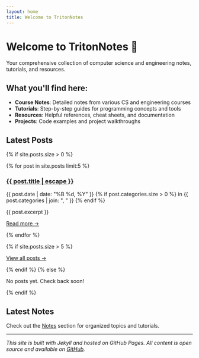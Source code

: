 ```yaml
---
layout: home
title: Welcome to TritonNotes
---
```


# Welcome to TritonNotes 🌊

Your comprehensive collection of computer science and engineering notes, tutorials, and resources.

## What you'll find here:

- **Course Notes**: Detailed notes from various CS and engineering courses
- **Tutorials**: Step-by-step guides for programming concepts and tools
- **Resources**: Helpful references, cheat sheets, and documentation
- **Projects**: Code examples and project walkthroughs

## Latest Posts

{% if site.posts.size > 0 %}
  <div class="posts-list">
    {% for post in site.posts limit:5 %}
      <article class="post-preview">
        <h3><a href="{{ post.url | relative_url }}">{{ post.title | escape }}</a></h3>
        <p class="post-meta">
          <time datetime="{{ post.date | date_to_xmlschema }}">{{ post.date | date: "%B %d, %Y" }}</time>
          {% if post.categories.size > 0 %}
            in {{ post.categories | join: ", " }}
          {% endif %}
        </p>
        <div class="post-excerpt">
          {{ post.excerpt }}
        </div>
        <p><a href="{{ post.url | relative_url }}">Read more →</a></p>
      </article>
    {% endfor %}
  </div>
  
  {% if site.posts.size > 5 %}
    <p><a href="/archive/">View all posts →</a></p>
  {% endif %}
{% else %}
  <p>No posts yet. Check back soon!</p>
{% endif %}

## Latest Notes

Check out the [Notes](/notes) section for organized topics and tutorials.

---

*This site is built with Jekyll and hosted on GitHub Pages. All content is open source and available on [GitHub](https://github.com/sasidharreddy999/TritonNotes).*
